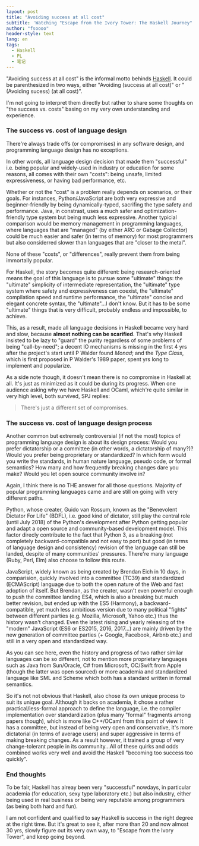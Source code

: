 ```yaml
---
layout: post
title: "Avoiding success at all cost"
subtitle: 'Watching "Escape from the Ivory Tower: The Haskell Journey"'
author: "fsoooo"
header-style: text
lang: en
tags:
  - Haskell
  - PL
  - 笔记
---
```


"Avoiding success at all cost" is the informal motto behinds [Haskell](https://www.haskell.org/). It could be parenthesized in two ways, either "Avoiding (success at all cost)" or "(Avoiding sucess) (at all cost)". 

I'm not going to interpret them directly but rather to share some thoughts on "the success vs. costs" basing on my very own understanding and experience.

### The success vs. cost of language design

There're always trade offs (or compromises) in any software design, and programming language design has no exceptions.

In other words, all language design decision that made them "successful" i.e. being popular and widely-used in industry or education for some reasons, all comes with their own "costs": being unsafe, limited expressiveness, or having bad performance, etc.

Whether or not the "cost" is a problem really depends on scenarios, or their goals. For instances, Python/JavaScript are both very expressive and beginner-friendly by being dynamically-typed, sacrifing the type safety and performance. Java, in constrast, uses a much safer and optimization-friendly type system but being much less expressive. Another typicial comparison would be memory management in programming languages, where languages that are "managed" (by either ARC or Gabage Collector) could be much easier and safer (in terms of memory) for most programmers but also considerred slower than languages that are "closer to the metal". 

None of these "costs", or "differences", really prevent them from being immortally popular.

For Haskell, the story becomes quite different: being research-oriented means the goal of this language is to pursue some "ultimate" things: the "ultimate" simplicity of intermediate representation, the "ultimate" type system where safety and expressiveness can coexist, the "ultimate" compilation speed and runtime performance, the "ultimate" concise and elegant concrete syntax, the "ultimate"...I don't know. But it has to be some "ultimate" things that is very difficult, probably endless and impossible, to achieve. 

This, as a result, made all language decisions in Haskell became very hard and slow, because **almost nothing can be scarified**. That's why Haskell insisted to be lazy to "guard" the purity regardless of some problems of being "call-by-need"; a decent IO mechanisms is missing in the first 4 yrs after the project's start until P Walder found _Monad_; and the _Type Class_, which is first proposed in P Walder's 1989 paper, spent yrs long to implement and popularize.

As a side note though, it doesn't mean there is no compromise in Haskell at all. It's just as minimized as it could be during its progress. When one audience asking why we have Haskell and OCaml, which're quite similar in very high level, both survived, SPJ replies:

> There's just a different set of compromises.

### The success vs. cost of language design process

Another common but extremely controversial (if not the most) topics of programming language design is about its design process: Would you prefer dictatorship or a committee (in other words, a dictatorship of many?)? Would you prefer being proprietary or standardized? In which form would you write the standards, in human nature language, pseudo code, or formal semantics? How many and how frequently breaking changes dare you make? Would you let open source community involve in?  

Again, I think there is no THE answer for all those questions. Majority of popular programming languages came and are still on going with very different paths.

Python, whose creater, Guido van Rossum, known as the "Benevolent Dictator For Life" (BDFL), i.e. good kind of dictator, still play the central role (until July 2018) of the Python's development after Python getting popular and adapt a open source and community-based development model. This factor direcly contribute to the fact that Python 3, as a breaking (not completely backward-compatible and not easy to port) but good (in terms of language design and consistency) revision of the language can still be landed, despite of many communities' pressures. There're many language (Ruby, Perl, Elm) also choose to follow this route.

JavaScript, widely known as being created by Brendan Eich in 10 days, in comparision, quickly involved into a committee (TC39) and standardized (ECMAScript) language due to both the open nature of the Web and fast adoption of itself. But Brendan, as the creater, wasn't even powerful enough to push the committee landing ES4, which is also a breaking but much better revision, but ended up with the ES5 (Harmony), a backward-compatible, yet much less ambitious version due to many political "fights" between different parties (e.g. Mozilla, Microsoft, Yahoo etc.) thus the history wasn't changed. Even the latest rising and yearly releasing of the "modern" JavaScript (ES6 or ES2015, 2016, 2017...) are mainly driven by the new generation of committee parties (+ Google, Facebook, Airbnb etc.) and still in a very open and standardized way.

As you can see here, even the history and progress of two rather similar languages can be so different, not to mention more proprietary languages such as Java from Sun/Oracle, C# from Microsoft, OC/Swift from Apple (though the latter was open sourced) or more academia and standardized language like SML and Scheme which both has a standard written in formal semantics.

So it's not not obvious that Haskell, also chose its own unique process to suit its unique goal. Although it backs on academia, it chose a rather practical/less-formal approach to define the language, i.e. the compiler implementation over standardization (plus many "formal" fragments among papers though), which is more like C++/OCaml from this point of view. It has a committee, but instead of being very open and conservative, it's more dictatorial (in terms of average users) and super aggressive in terms of making breaking changes. As a result however, it trained a group of very change-tolerant people in its community...All of these quirks and odds combined works very well and avoid the Haskell "becoming too success too quickly".


### End thoughts

To be fair, Haskell has alreay been very "successful" nowdays, in particular academia (for education, sexy type laboratory etc.) but also industry, either being used in real business or being very reputable among programmers (as being both hard and fun).

I am not confident and qualified to say Haskell is success in the right degree at the right time. But it's great to see it, after more than 20 and now almost 30 yrs, slowly figure out its very own way, to "Escape from the Ivory Tower", and keep going beyond.


